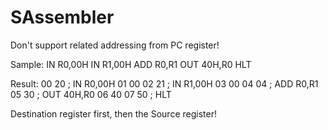 # SAssembler

Don't support related addressing from PC register!

Sample:
IN R0,00H
IN R1,00H
ADD R0,R1 
OUT 40H,R0
HLT

Result:
00 20 ; IN R0,00H
01 00
02 21 ; IN R1,00H
03 00
04 04 ; ADD R0,R1 
05 30 ; OUT 40H,R0
06 40
07 50 ; HLT

Destination register first, then the Source register!
